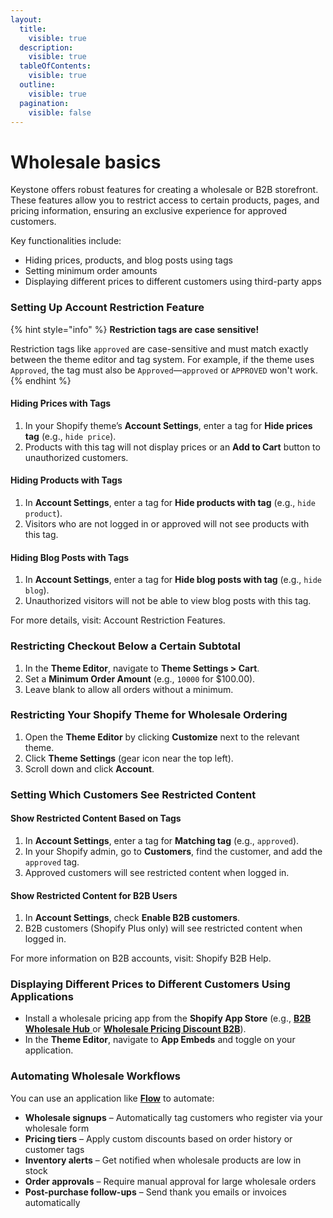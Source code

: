 ```yaml
---
layout:
  title:
    visible: true
  description:
    visible: true
  tableOfContents:
    visible: true
  outline:
    visible: true
  pagination:
    visible: false
---
```


# Wholesale basics

Keystone offers robust features for creating a wholesale or B2B storefront. These features allow you to restrict access to certain products, pages, and pricing information, ensuring an exclusive experience for approved customers.

Key functionalities include:

* Hiding prices, products, and blog posts using tags
* Setting minimum order amounts
* Displaying different prices to different customers using third-party apps

### Setting Up Account Restriction Feature

{% hint style="info" %}
**Restriction tags are case sensitive!**

Restriction tags like `approved` are case-sensitive and must match exactly between the theme editor and tag system. For example, if the theme uses `Approved`, the tag must also be `Approved`—`approved` or `APPROVED` won't work.
{% endhint %}

#### Hiding Prices with Tags

1. In your Shopify theme’s **Account Settings**, enter a tag for **Hide prices tag** (e.g., `hide price`).
2. Products with this tag will not display prices or an **Add to Cart** button to unauthorized customers.

#### Hiding Products with Tags

1. In **Account Settings**, enter a tag for **Hide products with tag** (e.g., `hide product`).
2. Visitors who are not logged in or approved will not see products with this tag.

#### Hiding Blog Posts with Tags

1. In **Account Settings**, enter a tag for **Hide blog posts with tag** (e.g., `hide blog`).
2. Unauthorized visitors will not be able to view blog posts with this tag.

For more details, visit: Account Restriction Features.

### Restricting Checkout Below a Certain Subtotal

1. In the **Theme Editor**, navigate to **Theme Settings > Cart**.
2. Set a **Minimum Order Amount** (e.g., `10000` for $100.00).
3. Leave blank to allow all orders without a minimum.

### Restricting Your Shopify Theme for Wholesale Ordering

1. Open the **Theme Editor** by clicking **Customize** next to the relevant theme.
2. Click **Theme Settings** (gear icon near the top left).
3. Scroll down and click **Account**.

### Setting Which Customers See Restricted Content

#### Show Restricted Content Based on Tags

1. In **Account Settings**, enter a tag for **Matching tag** (e.g., `approved`).
2. In your Shopify admin, go to **Customers**, find the customer, and add the `approved` tag.
3. Approved customers will see restricted content when logged in.

#### Show Restricted Content for B2B Users

1. In **Account Settings**, check **Enable B2B customers**.
2. B2B customers (Shopify Plus only) will see restricted content when logged in.

For more information on B2B accounts, visit: Shopify B2B Help.

### Displaying Different Prices to Different Customers Using Applications

* Install a wholesale pricing app from the **Shopify App Store** (e.g., [**B2B Wholesale Hub** ](https://apps.shopify.com/wholesale-hub)or [**Wholesale Pricing Discount B2B**](https://apps.shopify.com/wholesale-pricing-discount)).
* In the **Theme Editor**, navigate to **App Embeds** and toggle on your application.

### **Automating Wholesale Workflows**

You can use an application like [**Flow**](https://apps.shopify.com/flow) to automate:

* **Wholesale signups** – Automatically tag customers who register via your wholesale form
* **Pricing tiers** – Apply custom discounts based on order history or customer tags
* **Inventory alerts** – Get notified when wholesale products are low in stock
* **Order approvals** – Require manual approval for large wholesale orders
* **Post-purchase follow-ups** – Send thank you emails or invoices automatically

